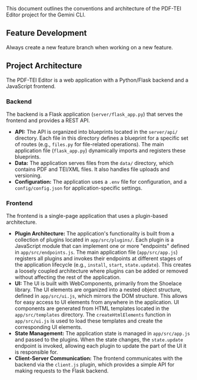 This document outlines the conventions and architecture of the PDF-TEI Editor project for the Gemini CLI.

## Feature Development

Always create a new feature branch when working on a new feature.

## Project Architecture

The PDF-TEI Editor is a web application with a Python/Flask backend and a JavaScript frontend.

### Backend

The backend is a Flask application (`server/flask_app.py`) that serves the frontend and provides a REST API.

- **API:** The API is organized into blueprints located in the `server/api/` directory. Each file in this directory defines a blueprint for a specific set of routes (e.g., `files.py` for file-related operations). The main application file (`flask_app.py`) dynamically imports and registers these blueprints.
- **Data:** The application serves files from the `data/` directory, which contains PDF and TEI/XML files. It also handles file uploads and versioning.
- **Configuration:** The application uses a `.env` file for configuration, and a `config/config.json` for application-specific settings.

### Frontend

The frontend is a single-page application that uses a plugin-based architecture.

- **Plugin Architecture:** The application's functionality is built from a collection of plugins located in `app/src/plugins/`. Each plugin is a JavaScript module that can implement one or more "endpoints" defined in `app/src/endpoints.js`. The main application file (`app/src/app.js`) registers all plugins and invokes their endpoints at different stages of the application lifecycle (e.g., `install`, `start`, `state.update`). This creates a loosely coupled architecture where plugins can be added or removed without affecting the rest of the application.
- **UI:** The UI is built with WebComponents, primarily from the Shoelace library. The UI elements are organized into a nested object structure, defined in `app/src/ui.js`, which mirrors the DOM structure. This allows for easy access to UI elements from anywhere in the application. UI components are generated from HTML templates located in the `app/src/templates` directory. The `createHtmlElements` function in `app/src/ui.js` is used to load these templates and create the corresponding UI elements.
- **State Management:** The application state is managed in `app/src/app.js` and passed to the plugins. When the state changes, the `state.update` endpoint is invoked, allowing each plugin to update the part of the UI it is responsible for.
- **Client-Server Communication:** The frontend communicates with the backend via the `client.js` plugin, which provides a simple API for making requests to the Flask backend.